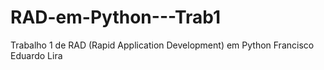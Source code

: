 # RAD-em-Python---Trab1
Trabalho 1 de RAD (Rapid Application Development) em Python
Francisco Eduardo Lira
